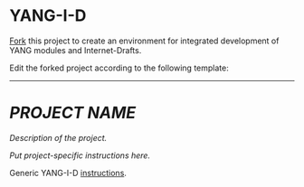 YANG-I-D
========

[Fork](https://github.com/llhotka/YANG-I-D/wiki/Fork) this project to
create an environment for integrated development of YANG modules and
Internet-Drafts.

Edit the forked project according to the following template:

---

_PROJECT NAME_
==============

_Description of the project._

_Put project-specific instructions here._

Generic YANG-I-D [instructions](https://github.com/llhotka/YANG-I-D/wiki/Instructions).



